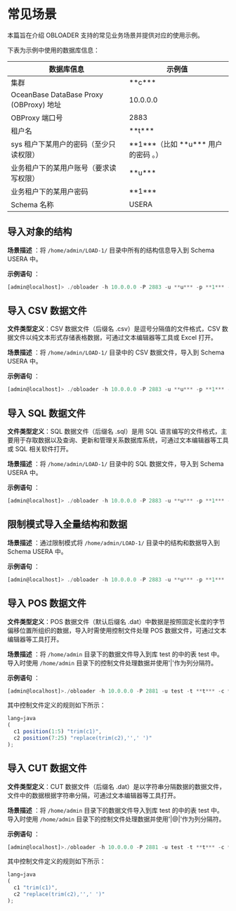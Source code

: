 常见场景 
=========================

本篇旨在介绍 OBLOADER 支持的常见业务场景并提供对应的使用示例。

下表为示例中使用的数据库信息：


|               **数据库信息**               |               **示例值**               |
|---------------------------------------|-------------------------------------|
| 集群                                    | \*\*c\*\*\*                           |
| OceanBase DataBase Proxy (OBProxy) 地址 | 10.0.0.0                            |
| OBProxy 端口号                           | 2883                                |
| 租户名                                   | \*\*t\*\*\*                             |
| sys 租户下某用户的密码（至少只读权限）                 | \*\*1\*\*\*（比如 \*\*u\*\*\* 用户的密码 。） |
| 业务租户下的某用户账号（要求读写权限）                   | \*\*u\*\*\*                         |
| 业务租户下的某用户密码                           | \*\*1\*\*\*                         |
| Schema 名称                             | USERA                               |



导入对象的结构 
----------------------------

**场景描述** ：将 `/home/admin/LOAD-1/` 目录中所有的结构信息导入到 Schema USERA 中。

**示例语句** ：

```javascript
[admin@localhost]> ./obloader -h 10.0.0.0 -P 2883 -u **u*** -p **1*** --sys-password **1*** -c **c*** -t **t*** -D USERA --ddl --all -f /Users/admin/LOAD-1/
```



导入 CSV 数据文件 
--------------------------------
**文件类型定义**：CSV 数据文件（后缀名 .csv）是逗号分隔值的文件格式，CSV 数据文件以纯文本形式存储表格数据，可通过文本编辑器等工具或 Excel 打开。  

**场景描述** ：将 `/home/admin/LOAD-1/` 目录中的 CSV 数据文件，导入到 Schema USERA 中。  

**示例语句** ：

```javascript
[admin@localhost]> ./obloader -h 10.0.0.0 -P 2883 -u **u*** -p **1*** --sys-password **1*** -c **c*** -t **t*** -D USERA --csv --all -f /Users/admin/LOAD-1/
```



导入 SQL 数据文件 
--------------------------------
**文件类型定义**：SQL 数据文件（后缀名 .sql）是用 SQL 语言编写的文件格式，主要用于存取数据以及查询、更新和管理关系数据库系统，可通过文本编辑器等工具或 SQL 相关软件打开。  

**场景描述** ：将 `/home/admin/LOAD-1/` 目录中的 SQL 数据文件，导入到 Schema USERA 中。  

**示例语句** ：

```javascript
[admin@localhost]> ./obloader -h 10.0.0.0 -P 2883 -u **u*** -p **1*** --sys-password **1*** -c **c*** -t **t*** -D USERA --sql --all -f /Users/admin/LOAD-1/
```



限制模式导入全量结构和数据 
----------------------------------

**场景描述** ：通过限制模式将 `/home/admin/LOAD-1/` 目录中的结构和数据导入到 Schema USERA 中。

**示例语句** ：

```javascript
[admin@localhost]> ./obloader -h 10.0.0.0 -P 2883 -u **u*** -p **1***  -c **c*** -t **t*** -D USERA --ddl --sql --public-cloud  --all -f  /Users/admin/LOAD-1/
```



导入 POS 数据文件 
--------------------------------
**文件类型定义**：POS 数据文件（默认后缀名 .dat）中数据是按照固定长度的字节偏移位置所组织的数据，导入时需使用控制文件处理 POS 数据文件，可通过文本编辑器等工具打开。  

**场景描述** ：将 `/home/admin` 目录下的数据文件导入到库 test 的中的表 test 中。导入时使用 `/home/admin` 目录下的控制文件处理数据并使用'\|'作为列分隔符。  

**示例语句** ：

```javascript
[admin@localhost]>./obloader -h 10.0.0.0 -P 2881 -u test -t **t*** -c **c*** -p **1*** -D test --table 'test' -f /home/admin --pos --column-splitter '|' --ctl-path '/home/admin'
```

其中控制文件定义的规则如下所示：

```javascript
lang=java
(
  c1 position(1:5) "trim(c1)",
  c2 position(7:25) "replace(trim(c2),'',' ')"
);
```

导入 CUT 数据文件 
--------------------------------
**文件类型定义**：CUT 数据文件（后缀名 .dat）是以字符串分隔数据的数据文件，文件中的数据根据字符串分隔，可通过文本编辑器等工具打开。

**场景描述** ：将 `/home/admin` 目录下的数据文件导入到库 test 的中的表 test 中。导入时使用 `/home/admin` 目录下的控制文件处理数据并使用'\|@\|'作为列分隔符。  

**示例语句** ：

```javascript
[admin@localhost]>./obloader -h 10.0.0.0 -P 2881 -u test -t **t*** -c **c*** -p **1*** -D test --table 'test' -f /home/admin --cut --column-splitter '|@|' --ctl-path '/home/admin'
```

其中控制文件定义的规则如下所示：

```javascript
lang=java
(
  c1 "trim(c1)",
  c2 "replace(trim(c2),'',' ')"
);
```